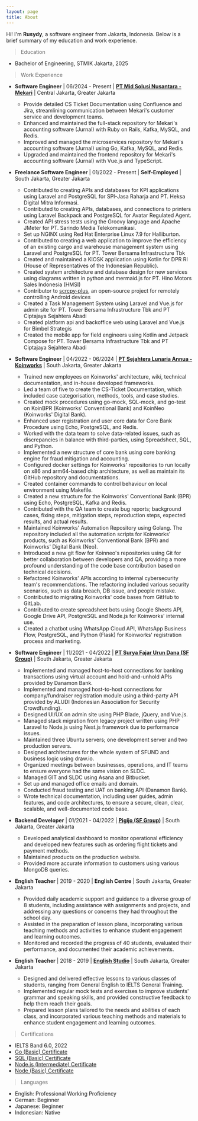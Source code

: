 ```yaml
---
layout: page
title: About
---
```


Hi! I'm **Rusydy**, a software engineer from Jakarta, Indonesia. Below is a brief summary of my education and work experience.

> Education

- Bachelor of Engineering, STMIK Jakarta, 2025

> Work Experience

- **Software Engineer** | 06/2024 - Present | **[PT Mid Solusi Nusantara - Mekari](https://mekari.com/)** | Central Jakarta, Greater Jakarta

  - Provide detailed CS Ticket Documentation using Confluence and Jira, streamlining communication between Mekari's customer service and development teams.
  - Enhanced and maintained the full-stack repository for Mekari's accounting software (Jurnal) with Ruby on Rails, Kafka, MySQL, and Redis.
  - Improved and managed the microservices repository for Mekari's accounting software (Jurnal) using Go, Kafka, MySQL, and Redis.
  - Upgraded and maintained the frontend repository for Mekari's accounting software (Jurnal) with Vue.js and TypeScript.

- **Freelance Software Engineer** | 01/2022 - Present | **Self-Employed** | South Jakarta, Greater Jakarta

  - Contributed to creating APIs and databases for KPI applications using Laravel and PostgreSQL for SPI-Jasa Raharja and PT. Heksa Digital Mitra Informasi.
  - Contributed to creating APIs, databases, and connections to printers using Laravel Backpack and PostgreSQL for Avatar Regulated Agent.
  - Created API stress tests using the Groovy language and Apache JMeter for PT. Sarindo Media Telekomunikasi.
  - Set up NGINX using Red Hat Enterprise Linux 7.9 for Halliburton.
  - Contributed to creating a web application to improve the efficiency of an existing cargo and warehouse management system using Laravel and PostgreSQL for PT. Tower Bersama Infrastructure Tbk
  - Created and maintained a KIOSK application using Kotlin for DPR RI (House of Representatives of the Indonesian Republic).
  - Created system architecture and database design for new services using diagrams written in python and mermaid.js for PT. Hino Motors Sales Indonesia (HMSI)
  - Contributor to [scrcpy-plus](https://github.com/Frontesque/scrcpy-plus), an open-source project for remotely controlling Android devices
  - Created a Task Management System using Laravel and Vue.js for admin site for PT. Tower Bersama Infrastructure Tbk and PT Ciptajaya Sejahtera Abadi
  - Created platform api and backoffice web using Laravel and Vue.js for Bimbel Strategis
  - Created the mobile app for field engineers using Kotlin and Jetpack Compose for PT. Tower Bersama Infrastructure Tbk and PT Ciptajaya Sejahtera Abadi

- **Software Engineer** | 04/2022 - 06/2024 | **[PT Sejahtera Lunaria Annua - Koinworks](https://koinworks.com/)** | South Jakarta, Greater Jakarta

  - Trained new employees on Koinworks' architecture, wiki, technical documentation, and in-house developed frameworks.
  - Led a team of five to create the CS-Ticket Documentation, which included case categorisation, methods, tools, and case studies.
  - Created mock procedures using go-mock, SQL-mock, and go-test on KoinBPR (Koinworks' Conventional Bank) and KoinNeo (Koinworks' Digital Bank).
  - Enhanced user registration and user core data for Core Bank Procedure using Echo, PostgreSQL, and Redis.
  - Worked with the data team to solve data-related issues, such as discrepancies in balance with third-parties, using Spreadsheet, SQL, and Python.
  - Implemented a new structure of core bank using core banking engine for fraud mitigation and accounting.
  - Configured docker settings for Koinworks' repositories to run locally on x86 and arm64-based chip architecture, as well as maintain its GitHub repository and documentations.
  - Created container commands to control behaviour on local environment using Makefile.
  - Created a new structure for the Koinworks' Conventional Bank (BPR) using Echo, PostgreSQL, Kafka and Redis.
  - Contributed with the QA team to create bug reports; background cases, fixing steps, mitigation steps, reproduction steps, expected results, and actual results.
  - Maintained Koinworks' Automation Repository using Golang. The repository included all the automation scripts for Koinworks' products, such as Koinworks' Conventional Bank (BPR) and Koinworks' Digital Bank (Neo).
  - Introduced a new git flow for Koinneo's repositories using Git for better collaboration between developers and QA, providing a more profound understanding of the code base contribution based on technical decisions.
  - Refactored Koinworks' APIs according to internal cybersecurity team's recommendations. The refactoring included various security scenarios, such as data breach, DB issue, and people mistake.
  - Contributed to migrating Koinworks' code bases from GitHub to GitLab.
  - Contributed to create spreadsheet bots using Google Sheets API, Google Drive API, PostgreSQL and Node.js for Koinworks' internal use.
  - Created a chatbot using WhatsApp Cloud API, WhatsApp Business Flow, PostgreSQL, and Python (Flask) for Koinworks' registration process and marketing.

- **Software Engineer** | 11/2021 - 04/2022 | **[PT Surya Fajar Urun Dana (SF Group)](https://sfund.id/)** | South Jakarta, Greater Jakarta

  - Implemented and managed host-to-host connections for banking transactions using virtual account and hold-and-unhold APIs provided by Danamon Bank.
  - Implemented and managed host-to-host connections for company/fundraiser registration module using a third-party API provided by ALUDI (Indonesian Association for Security Crowdfunding).
  - Designed UI/UX on admin site using PHP Blade, jQuery, and Vue.js.
  - Managed stack migration from legacy project written using PHP Laravel to Node.js using Nest.js framework due to performance issues.
  - Maintained three Ubuntu servers; one development server and two production servers.
  - Designed architectures for the whole system of SFUND and business logic using draw.io.
  - Organized meetings between businesses, operations, and IT teams to ensure everyone had the same vision on SLDC.
  - Managed GIT and SLDC using Asana and Bitbucket.
  - Set up and managed office emails and domain.
  - Conducted fraud testing and UAT on banking API (Danamon Bank).
  - Wrote technical documentation, including user guides, admin features, and code architectures, to ensure a secure, clean, clear, scalable, and well-documented code base.

- **Backend Developer** | 01/2021 - 04/2022 | **[Pigijo (SF Group)](https://pigijo.com/)** | South Jakarta, Greater Jakarta

  - Developed analytical dashboard to monitor operational efficiency and developed new features such as ordering flight tickets and payment methods.
  - Maintained products on the production website.
  - Provided more accurate information to customers using various MongoDB queries.

- **English Teacher** | 2019 - 2020 | **English Centre** | South Jakarta, Greater Jakarta

  - Provided daily academic support and guidance to a diverse group of 8 students, including assistance with assignments and projects, and addressing any questions or concerns they had throughout the school day.
  - Assisted in the preparation of lesson plans, incorporating various teaching methods and activities to enhance student engagement and learning outcomes.
  - Monitored and recorded the progress of 40 students, evaluated their performance, and documented their academic achievements.

- **English Teacher** | 2018 - 2019 | **[English Studio](https://englishstudio.id/)** | South Jakarta, Greater Jakarta

  - Designed and delivered effective lessons to various classes of students, ranging from General English to IELTS General Training.
  - Implemented regular mock tests and exercises to improve students' grammar and speaking skills, and provided constructive feedback to help them reach their goals.
  - Prepared lesson plans tailored to the needs and abilities of each class, and incorporated various teaching methods and materials to enhance student engagement and learning outcomes.

> Certifications

- IELTS Band 6.0, 2022
- [Go (Basic) Certificate](https://www.hackerrank.com/certificates/26764942e980)
- [SQL (Basic) Certificate](https://www.hackerrank.com/certificates/016b39b327dc)
- [Node.js (Intermediate) Certificate](https://www.hackerrank.com/certificates/07bf888ca311)
- [Node (Basic) Certificate](https://www.hackerrank.com/certificates/fbe0b27b6e4c)

> Languages

- English: Professional Working Proficiency
- German: Beginner
- Japanese: Beginner
- Indonesian: Native
